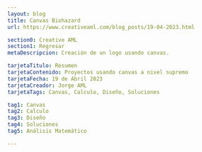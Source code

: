 ```yaml
---
layout: blog
title: Canvas Biohazard
url: https://www.creativeaml.com/blog_posts/19-04-2023.html

section0: Creative AML
section1: Regresar
metaDescripcion: Creación de un logo usando canvas.

tarjetaTitulo: Resumen
tarjetaContenido: Proyectos usando canvas a nivel supremo
tarjetaFecha: 19 de Abril 2023
tarjetaCreador: Jorge AML
tarjetaTags: Canvas, Calculo, Diseño, Soluciones 

tag1: Canvas
tag2: Calculo
tag3: Diseño
tag4: Soluciones
tag5: Análisis Matemático

---
```

<canvas id="Bio" width="700px" height="400px"></canvas>
<script src="../assets/javascripts/19-04-2023.js"></script>